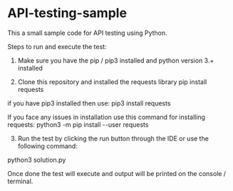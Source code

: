 # API-testing-sample
This a small sample code for API testing using Python.


Steps to run and execute the test:

1. Make sure you have the pip / pip3 installed and python version 3.+ installed  

2. Clone this repository and installed the requests library
pip install requests

if you have pip3 installed then use:
pip3 install requests

If you face any issues in installation use this command for installing requests:
python3 -m pip install --user requests


3. Run the test by clicking the run button through the IDE or use the following command:
   
python3 solution.py

Once done the test will execute and output will be printed on the console / terminal.
